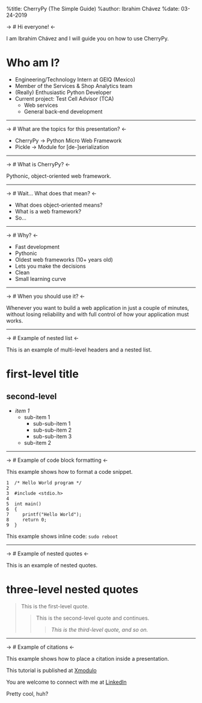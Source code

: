 %title: CherryPy (The Simple Guide)
%author: Ibrahim Chávez
%date: 03-24-2019

-> # Hi everyone! <-

I am Ibrahim Chávez and I will guide you on how to use CherryPy.

# Who am I?

* Engineering/Technology Intern at GEIQ (Mexico)
* Member of the Services & Shop Analytics team
* (Really) Enthusiastic Python Developer
* Current project: Test Cell Advisor (TCA)
    * Web services
    * General back-end development

-------------------------------------------------
 
-> # What are the topics for this presentation? <-

* CherryPy -> Python Micro Web Framework
* Pickle   -> Module for [de-]serialization

-------------------------------------------------
 
-> # What is CherryPy? <-

Pythonic, object-oriented web framework.

-------------------------------------------------

-> # Wait... What does that mean? <-

* What does object-oriented means?
* What is a web framework?
* So...

------------------------------------------------- 
 
-> # Why? <-

* Fast development
* Pythonic
* Oldest web frameworks (10+ years old)
* Lets you make the decisions
* Clean
* Small learning curve

-------------------------------------------------
 
-> # When you should use it? <-

Whenever you want to build a web application in just a couple of minutes, 
without losing reliability and with full control of how your application 
must works.

-------------------------------------------------
 
-> # Example of nested list <-
 
This is an example of multi-level headers and a nested list.
 
# first-level title
 
second-level
------------
 
- *item 1*
    - sub-item 1
        - sub-sub-item 1
        - sub-sub-item 2
        - sub-sub-item 3
    - sub-item 2
 
-------------------------------------------------
 
-> # Example of code block formatting <-
 
This example shows how to format a code snippet.
 
    1  /* Hello World program */
    2
    3  #include <stdio.h>
    4
    5  int main()
    6  {
    7     printf("Hello World");
    8     return 0;
    9  }
 
This example shows inline code: `sudo reboot`
 
-------------------------------------------------
 
-> # Example of nested quotes <-
 
This is an example of nested quotes.
 
# three-level nested quotes
 
> This is the first-level quote.
>> This is the second-level quote
>> and continues.
>>> *This is the third-level quote, and so on.*
 
-------------------------------------------------
 
-> # Example of citations <-
 
This example shows how to place a citation inside a presentation.
 
This tutorial is published at [Xmodulo](http://xmodulo.com)
 
You are welcome to connect with me at [LinkedIn](http://www.linkedin.com/in/xmodulo)
 
Pretty cool, huh?
